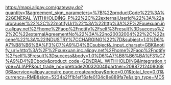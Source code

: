 https://mapi.alipay.com/gateway.do?quantity=1&agreement_sign_parameters=%7B%22productCode%22%3A%22GENERAL_WITHHOLDING_P%22%2C%22externalUserId%22%3A%22aurorauser%22%2C%22notifyUrl%22%3A%22http%3A%2F%2Fxuexuan.inc.alipay.net%2Fhome%2Faop%2Fnotify%2Fself%3Fresult%3Dsuccess%22%2C%22externalAgreementNo%22%3A%22no20032004%22%2C%22scene%22%3A%22INDUSTRY%7CCHARGING%22%7D&subject=1.0%D6%A7%B8%B6%BA%F3%C7%A9%D4%BCsubject&_input_charset=GBK&notify_url=http%3A%2F%2Fxuexuan.inc.alipay.net%2Fhome%2Faop%2Fnotify%2Fself%3Fresult%3Dsuccess&body=1.0%D6%A7%B8%B6%BA%F3%C7%A9%D4%BCbody&product_code=GENERAL_WITHHOLDING&integration_type=ALIAPP&out_trade_no=pretrade20032004&partner=2088721240806806&service=alipay.acquire.page.createandpay&price=0.01&total_fee=0.01&currency=RMB&sign=5234a21f1b1ef16afe0134c8e889fa7e&sign_type=MD5
